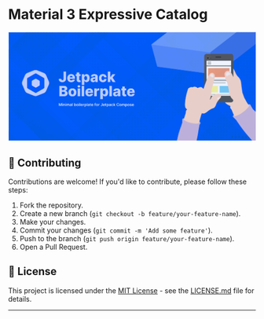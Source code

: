 # Material 3 Expressive Catalog

![banner.png](banner.png)


## 🤝 Contributing

Contributions are welcome! If you'd like to contribute, please follow these steps:
1.  Fork the repository.
2.  Create a new branch (`git checkout -b feature/your-feature-name`).
3.  Make your changes.
4.  Commit your changes (`git commit -m 'Add some feature'`).
5.  Push to the branch (`git push origin feature/your-feature-name`).
6.  Open a Pull Request.

## 📝 License

This project is licensed under the [MIT License](LICENSE) - see the [LICENSE.md](LICENSE) file for details.

---
